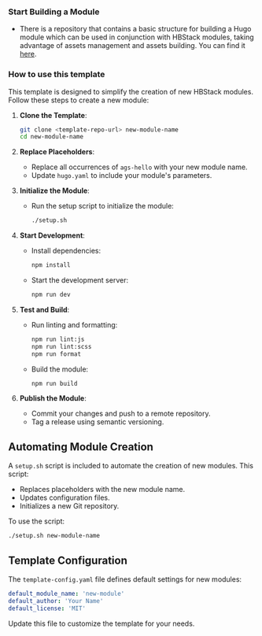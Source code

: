 ### Start Building a Module

- There is a repository that contains a basic structure for building a Hugo module which can be used in conjunction with HBStack modules, taking advantage of assets management and assets building. You can find it [here](https://github.com/agsayyed/hb-ags-modules-template).

### How to use this template

This template is designed to simplify the creation of new HBStack modules. Follow these steps to create a new module:

1. **Clone the Template**:

   ```bash
   git clone <template-repo-url> new-module-name
   cd new-module-name
   ```

2. **Replace Placeholders**:
   - Replace all occurrences of `ags-hello` with your new module name.
   - Update `hugo.yaml` to include your module's parameters.

3. **Initialize the Module**:
   - Run the setup script to initialize the module:

     ```bash
     ./setup.sh
     ```

4. **Start Development**:
   - Install dependencies:

     ```bash
     npm install
     ```

   - Start the development server:

     ```bash
     npm run dev
     ```

5. **Test and Build**:
   - Run linting and formatting:

     ```bash
     npm run lint:js
     npm run lint:scss
     npm run format
     ```

   - Build the module:

     ```bash
     npm run build
     ```

6. **Publish the Module**:
   - Commit your changes and push to a remote repository.
   - Tag a release using semantic versioning.

## Automating Module Creation

A `setup.sh` script is included to automate the creation of new modules. This script:

- Replaces placeholders with the new module name.
- Updates configuration files.
- Initializes a new Git repository.

To use the script:

```bash
./setup.sh new-module-name
```

## Template Configuration

The `template-config.yaml` file defines default settings for new modules:

```yaml
default_module_name: 'new-module'
default_author: 'Your Name'
default_license: 'MIT'
```

Update this file to customize the template for your needs.
